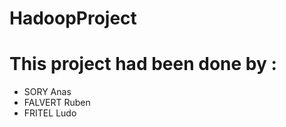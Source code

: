 # HadoopProject


<h1>This project had been done by :</h1>

<ul>
    <li>SORY Anas</li>
    <li>FALVERT Ruben</li>
    <li>FRITEL Ludo</ul>
</ul>